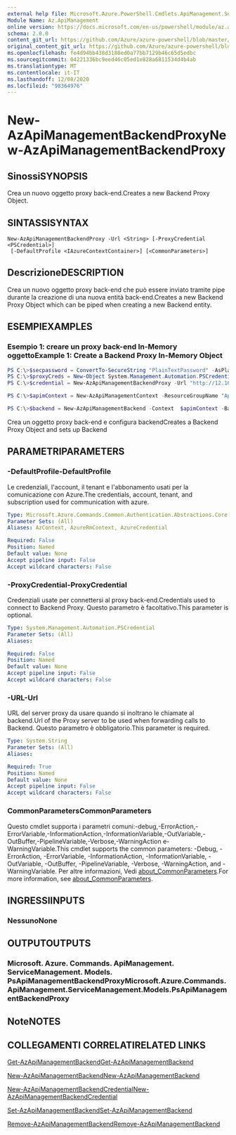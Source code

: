 ```yaml
---
external help file: Microsoft.Azure.PowerShell.Cmdlets.ApiManagement.ServiceManagement.dll-Help.xml
Module Name: Az.ApiManagement
online version: https://docs.microsoft.com/en-us/powershell/module/az.apimanagement/new-azapimanagementbackendproxy
schema: 2.0.0
content_git_url: https://github.com/Azure/azure-powershell/blob/master/src/ApiManagement/ApiManagement/help/New-AzApiManagementBackendProxy.md
original_content_git_url: https://github.com/Azure/azure-powershell/blob/master/src/ApiManagement/ApiManagement/help/New-AzApiManagementBackendProxy.md
ms.openlocfilehash: fe4d94bb438d3180ed0a77bb7129b46c65d5edbc
ms.sourcegitcommit: 04221336bc9eed46c05ed1e828a6811534d4b4ab
ms.translationtype: MT
ms.contentlocale: it-IT
ms.lasthandoff: 12/08/2020
ms.locfileid: "98364976"
---
```

# <span data-ttu-id="3f627-101">New-AzApiManagementBackendProxy</span><span class="sxs-lookup"><span data-stu-id="3f627-101">New-AzApiManagementBackendProxy</span></span>

## <span data-ttu-id="3f627-102">Sinossi</span><span class="sxs-lookup"><span data-stu-id="3f627-102">SYNOPSIS</span></span>
<span data-ttu-id="3f627-103">Crea un nuovo oggetto proxy back-end.</span><span class="sxs-lookup"><span data-stu-id="3f627-103">Creates a new Backend Proxy Object.</span></span>

## <span data-ttu-id="3f627-104">SINTASSI</span><span class="sxs-lookup"><span data-stu-id="3f627-104">SYNTAX</span></span>

```
New-AzApiManagementBackendProxy -Url <String> [-ProxyCredential <PSCredential>]
 [-DefaultProfile <IAzureContextContainer>] [<CommonParameters>]
```

## <span data-ttu-id="3f627-105">Descrizione</span><span class="sxs-lookup"><span data-stu-id="3f627-105">DESCRIPTION</span></span>
<span data-ttu-id="3f627-106">Crea un nuovo oggetto proxy back-end che può essere inviato tramite pipe durante la creazione di una nuova entità back-end.</span><span class="sxs-lookup"><span data-stu-id="3f627-106">Creates a new Backend Proxy Object which can be piped when creating a new Backend entity.</span></span>

## <span data-ttu-id="3f627-107">ESEMPI</span><span class="sxs-lookup"><span data-stu-id="3f627-107">EXAMPLES</span></span>

### <span data-ttu-id="3f627-108">Esempio 1: creare un proxy back-end In-Memory oggetto</span><span class="sxs-lookup"><span data-stu-id="3f627-108">Example 1: Create a Backend Proxy In-Memory Object</span></span>
```powershell
PS C:\>$secpassword = ConvertTo-SecureString "PlainTextPassword" -AsPlainText -Force
PS C:\>$proxyCreds = New-Object System.Management.Automation.PSCredential ("foo", $secpassword)
PS C:\>$credential = New-AzApiManagementBackendProxy -Url "http://12.168.1.1:8080" -ProxyCredential $proxyCreds

PS C:\>$apimContext = New-AzApiManagementContext -ResourceGroupName "Api-Default-WestUS" -ServiceName "contoso"

PS C:\>$backend = New-AzApiManagementBackend -Context  $apimContext -BackendId 123 -Url 'https://contoso.com/awesomeapi' -Protocol http -Title "first backend" -SkipCertificateChainValidation $true -Proxy $credential -Description "backend with proxy server"
```

<span data-ttu-id="3f627-109">Crea un oggetto proxy back-end e configura backend</span><span class="sxs-lookup"><span data-stu-id="3f627-109">Creates a Backend Proxy Object and sets up Backend</span></span>

## <span data-ttu-id="3f627-110">PARAMETRI</span><span class="sxs-lookup"><span data-stu-id="3f627-110">PARAMETERS</span></span>

### <span data-ttu-id="3f627-111">-DefaultProfile</span><span class="sxs-lookup"><span data-stu-id="3f627-111">-DefaultProfile</span></span>
<span data-ttu-id="3f627-112">Le credenziali, l'account, il tenant e l'abbonamento usati per la comunicazione con Azure.</span><span class="sxs-lookup"><span data-stu-id="3f627-112">The credentials, account, tenant, and subscription used for communication with azure.</span></span>

```yaml
Type: Microsoft.Azure.Commands.Common.Authentication.Abstractions.Core.IAzureContextContainer
Parameter Sets: (All)
Aliases: AzContext, AzureRmContext, AzureCredential

Required: False
Position: Named
Default value: None
Accept pipeline input: False
Accept wildcard characters: False
```

### <span data-ttu-id="3f627-113">-ProxyCredential</span><span class="sxs-lookup"><span data-stu-id="3f627-113">-ProxyCredential</span></span>
<span data-ttu-id="3f627-114">Credenziali usate per connettersi al proxy back-end.</span><span class="sxs-lookup"><span data-stu-id="3f627-114">Credentials used to connect to Backend Proxy.</span></span> <span data-ttu-id="3f627-115">Questo parametro è facoltativo.</span><span class="sxs-lookup"><span data-stu-id="3f627-115">This parameter is optional.</span></span>

```yaml
Type: System.Management.Automation.PSCredential
Parameter Sets: (All)
Aliases:

Required: False
Position: Named
Default value: None
Accept pipeline input: False
Accept wildcard characters: False
```

### <span data-ttu-id="3f627-116">-URL</span><span class="sxs-lookup"><span data-stu-id="3f627-116">-Url</span></span>
<span data-ttu-id="3f627-117">URL del server proxy da usare quando si inoltrano le chiamate al backend.</span><span class="sxs-lookup"><span data-stu-id="3f627-117">Url of the Proxy server to be used when forwarding calls to Backend.</span></span>
<span data-ttu-id="3f627-118">Questo parametro è obbligatorio.</span><span class="sxs-lookup"><span data-stu-id="3f627-118">This parameter is required.</span></span>

```yaml
Type: System.String
Parameter Sets: (All)
Aliases:

Required: True
Position: Named
Default value: None
Accept pipeline input: False
Accept wildcard characters: False
```

### <span data-ttu-id="3f627-119">CommonParameters</span><span class="sxs-lookup"><span data-stu-id="3f627-119">CommonParameters</span></span>
<span data-ttu-id="3f627-120">Questo cmdlet supporta i parametri comuni:-debug,-ErrorAction,-ErrorVariable,-InformationAction,-InformationVariable,-OutVariable,-OutBuffer,-PipelineVariable,-Verbose,-WarningAction e-WarningVariable.</span><span class="sxs-lookup"><span data-stu-id="3f627-120">This cmdlet supports the common parameters: -Debug, -ErrorAction, -ErrorVariable, -InformationAction, -InformationVariable, -OutVariable, -OutBuffer, -PipelineVariable, -Verbose, -WarningAction, and -WarningVariable.</span></span> <span data-ttu-id="3f627-121">Per altre informazioni, Vedi [about_CommonParameters](http://go.microsoft.com/fwlink/?LinkID=113216).</span><span class="sxs-lookup"><span data-stu-id="3f627-121">For more information, see [about_CommonParameters](http://go.microsoft.com/fwlink/?LinkID=113216).</span></span>

## <span data-ttu-id="3f627-122">INGRESSI</span><span class="sxs-lookup"><span data-stu-id="3f627-122">INPUTS</span></span>

### <span data-ttu-id="3f627-123">Nessuno</span><span class="sxs-lookup"><span data-stu-id="3f627-123">None</span></span>

## <span data-ttu-id="3f627-124">OUTPUT</span><span class="sxs-lookup"><span data-stu-id="3f627-124">OUTPUTS</span></span>

### <span data-ttu-id="3f627-125">Microsoft. Azure. Commands. ApiManagement. ServiceManagement. Models. PsApiManagementBackendProxy</span><span class="sxs-lookup"><span data-stu-id="3f627-125">Microsoft.Azure.Commands.ApiManagement.ServiceManagement.Models.PsApiManagementBackendProxy</span></span>

## <span data-ttu-id="3f627-126">Note</span><span class="sxs-lookup"><span data-stu-id="3f627-126">NOTES</span></span>

## <span data-ttu-id="3f627-127">COLLEGAMENTI CORRELATI</span><span class="sxs-lookup"><span data-stu-id="3f627-127">RELATED LINKS</span></span>

[<span data-ttu-id="3f627-128">Get-AzApiManagementBackend</span><span class="sxs-lookup"><span data-stu-id="3f627-128">Get-AzApiManagementBackend</span></span>](./Get-AzApiManagementBackend.md)

[<span data-ttu-id="3f627-129">New-AzApiManagementBackend</span><span class="sxs-lookup"><span data-stu-id="3f627-129">New-AzApiManagementBackend</span></span>](./New-AzApiManagementBackend.md)

[<span data-ttu-id="3f627-130">New-AzApiManagementBackendCredential</span><span class="sxs-lookup"><span data-stu-id="3f627-130">New-AzApiManagementBackendCredential</span></span>](./New-AzApiManagementBackendCredential.md)

[<span data-ttu-id="3f627-131">Set-AzApiManagementBackend</span><span class="sxs-lookup"><span data-stu-id="3f627-131">Set-AzApiManagementBackend</span></span>](./Set-AzApiManagementBackend.md)

[<span data-ttu-id="3f627-132">Remove-AzApiManagementBackend</span><span class="sxs-lookup"><span data-stu-id="3f627-132">Remove-AzApiManagementBackend</span></span>](./Remove-AzApiManagementBackend.md)
